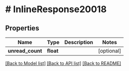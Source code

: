 # # InlineResponse20018

## Properties

Name | Type | Description | Notes
------------ | ------------- | ------------- | -------------
**unread_count** | **float** |  | [optional]

[[Back to Model list]](../../README.md#models) [[Back to API list]](../../README.md#endpoints) [[Back to README]](../../README.md)
